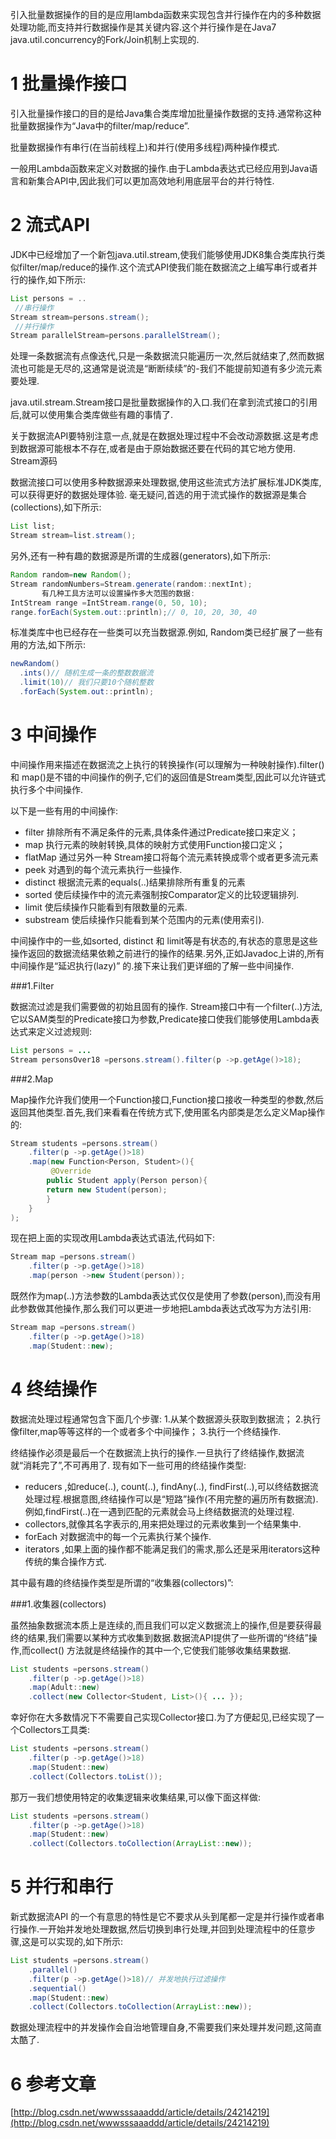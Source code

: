 <div class="jumbotron">
<p>引入批量数据操作的目的是应用lambda函数来实现包含并行操作在内的多种数据处理功能,而支持并行数据操作是其关键内容.这个并行操作是在Java7 java.util.concurrency的Fork/Join机制上实现的.</p>  
</div>


1 批量操作接口
===

引入批量操作接口的目的是给Java集合类库增加批量操作数据的支持.通常称这种批量数据操作为“Java中的filter/map/reduce”.

批量数据操作有串行(在当前线程上)和并行(使用多线程)两种操作模式.

一般用Lambda函数来定义对数据的操作.由于Lambda表达式已经应用到Java语言和新集合API中,因此我们可以更加高效地利用底层平台的并行特性.

2 流式API
===

JDK中已经增加了一个新包java.util.stream,使我们能够使用JDK8集合类库执行类似filter/map/reduce的操作.这个流式API使我们能在数据流之上编写串行或者并行的操作,如下所示:

```java
List persons = ..
 //串行操作
Stream stream=persons.stream();
 //并行操作
Stream parallelStream=persons.parallelStream();
```

处理一条数据流有点像迭代,只是一条数据流只能遍历一次,然后就结束了,然而数据流也可能是无尽的,这通常是说流是“断断续续”的-我们不能提前知道有多少流元素要处理.

java.util.stream.Stream接口是批量数据操作的入口.我们在拿到流式接口的引用后,就可以使用集合类库做些有趣的事情了.

关于数据流API要特别注意一点,就是在数据处理过程中不会改动源数据.这是考虑到数据源可能根本不存在,或者是由于原始数据还要在代码的其它地方使用.
Stream源码

数据流接口可以使用多种数据源来处理数据,使用这些流式方法扩展标准JDK类库,可以获得更好的数据处理体验.
毫无疑问,首选的用于流式操作的数据源是集合(collections),如下所示:

```java
List list;
Stream stream=list.stream();
```

另外,还有一种有趣的数据源是所谓的生成器(generators),如下所示:

```java
Random random=new Random();
Stream randomNumbers=Stream.generate(random::nextInt);
       有几种工具方法可以设置操作多大范围的数据:
IntStream range =IntStream.range(0, 50, 10);
range.forEach(System.out::println);// 0, 10, 20, 30, 40
```


标准类库中也已经存在一些类可以充当数据源.例如, Random类已经扩展了一些有用的方法,如下所示:

```java
newRandom()
  .ints()// 随机生成一条的整数数据流
  .limit(10)// 我们只要10个随机整数
  .forEach(System.out::println);
```

3 中间操作
===


中间操作用来描述在数据流之上执行的转换操作(可以理解为一种映射操作).filter() 和 map()是不错的中间操作的例子,它们的返回值是Stream类型,因此可以允许链式执行多个中间操作.

以下是一些有用的中间操作:

* filter 排除所有不满足条件的元素,具体条件通过Predicate接口来定义；
* map 执行元素的映射转换,具体的映射方式使用Function接口定义；
* flatMap 通过另外一种 Stream接口将每个流元素转换成零个或者更多流元素
* peek  对遇到的每个流元素执行一些操作.
* distinct 根据流元素的equals(..)结果排除所有重复的元素
* sorted 使后续操作中的流元素强制按Comparator定义的比较逻辑排列.
* limit 使后续操作只能看到有限数量的元素.
* substream 使后续操作只能看到某个范围内的元素(使用索引).

中间操作中的一些,如sorted, distinct 和 limit等是有状态的,有状态的意思是这些操作返回的数据流结果依赖之前进行的操作的结果.另外,正如Javadoc上讲的,所有中间操作是“延迟执行(lazy)”
的.接下来让我们更详细的了解一些中间操作.


###1.Filter

数据流过滤是我们需要做的初始且固有的操作. Stream接口中有一个filter(..)方法,它以SAM类型的Predicate接口为参数,Predicate接口使我们能够使用Lambda表达式来定义过滤规则:

```java
List persons = ...
Stream personsOver18 =persons.stream().filter(p ->p.getAge()>18);
```


###2.Map

Map操作允许我们使用一个Function接口,Function接口接收一种类型的参数,然后返回其他类型.首先,我们来看看在传统方式下,使用匿名内部类是怎么定义Map操作的:

```java
Stream students =persons.stream()
    .filter(p ->p.getAge()>18)
    .map(new Function<Person, Student>(){
         @Override
        public Student apply(Person person){
        return new Student(person);
        }
    }
);
```

现在把上面的实现改用Lambda表达式语法,代码如下:

```java
Stream map =persons.stream()
    .filter(p ->p.getAge()>18)
    .map(person ->new Student(person));
```

既然作为map(..)方法参数的Lambda表达式仅仅是使用了参数(person),而没有用此参数做其他操作,那么我们可以更进一步地把Lambda表达式改写为方法引用:

```java
Stream map =persons.stream()
    .filter(p ->p.getAge()>18)
    .map(Student::new);
```

4 终结操作
===

数据流处理过程通常包含下面几个步骤:
1.从某个数据源头获取到数据流；
2.执行像filter,map等等这样的一个或者多个中间操作；
3.执行一个终结操作.

终结操作必须是最后一个在数据流上执行的操作.一旦执行了终结操作,数据流就“消耗完了”,不可再用了.
现有如下一些可用的终结操作类型:


* reducers ,如reduce(..), count(..), findAny(..),  findFirst(..),可以终结数据流处理过程.根据意图,终结操作可以是“短路”操作(不用完整的遍历所有数据流).例如,findFirst(..)在一遇到匹配的元素就会马上终结数据流的处理过程.
* collectors,就像其名字表示的,用来把处理过的元素收集到一个结果集中.
* forEach 对数据流中的每一个元素执行某个操作.
* iterators ,如果上面的操作都不能满足我们的需求,那么还是采用iterators这种传统的集合操作方式.


其中最有趣的终结操作类型是所谓的“收集器(collectors)”:

###1.收集器(collectors)

虽然抽象数据流本质上是连续的,而且我们可以定义数据流上的操作,但是要获得最终的结果,我们需要以某种方式收集到数据.数据流API提供了一些所谓的“终结”操作,而collect() 方法就是终结操作的其中一个,它使我们能够收集结果数据.

```java
List students =persons.stream()
    .filter(p ->p.getAge()>18)
    .map(Adult::new)
    .collect(new Collector<Student, List>(){ ... });
```

幸好你在大多数情况下不需要自己实现Collector接口.为了方便起见,已经实现了一个Collectors工具类:

```java
List students =persons.stream()
    .filter(p ->p.getAge()>18)
    .map(Student::new)
    .collect(Collectors.toList());
```

那万一我们想使用特定的收集逻辑来收集结果,可以像下面这样做:
```java
List students =persons.stream()
    .filter(p ->p.getAge()>18)
    .map(Student::new)
    .collect(Collectors.toCollection(ArrayList::new));
```

5 并行和串行
===

新式数据流API 的一个有意思的特性是它不要求从头到尾都一定是并行操作或者串行操作.一开始并发地处理数据,然后切换到串行处理,并回到处理流程中的任意步骤,这是可以实现的,如下所示:

```java
List students =persons.stream()
    .parallel()
    .filter(p ->p.getAge()>18)// 并发地执行过滤操作
    .sequential()
    .map(Student::new)
    .collect(Collectors.toCollection(ArrayList::new));
```

数据处理流程中的并发操作会自治地管理自身,不需要我们来处理并发问题,这简直太酷了.


6 参考文章
===

[http://blog.csdn.net/wwwsssaaaddd/article/details/24214219](http://blog.csdn.net/wwwsssaaaddd/article/details/24214219)
